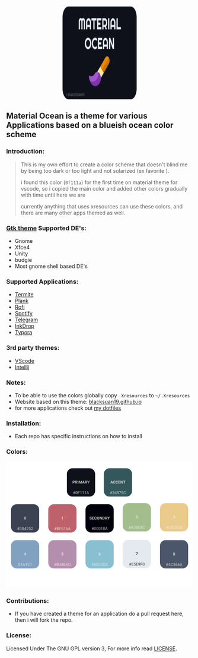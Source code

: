 <p align="center">
  <img width="200" height="250" src="https://raw.githubusercontent.com/Blacksuan19/Material-Ocean/master/logo.png">
</p>



## Material Ocean is a theme for various Applications based on a blueish ocean color scheme

### Introduction:

> This is my own effort to create a color scheme that doesn't blind me by being too dark or too light and not solarized (ex favorite ).
>
> i found this color (`0f111a`) for the first time on material theme for vscode, so i copied the main color and added other colors gradually with time until here we are
>
> currently anything that uses xresources can use these colors, and there are many other apps themed as well.



### [Gtk theme](https://github.com/material-ocean/Gtk-Theme) Supported DE's:

- Gnome
- Xfce4
- Unity
- budgie
- Most gnome shell based DE's

### Supported Applications:

- [Termite](https://github.com/material-ocean/Termite-theme)
- [Plank](https://github.com/material-ocean/Plank-Theme)
- [Rofi](https://github.com/material-ocean/rofi-Theme)
- [Spotify](https://github.com/material-ocean/Spotify-Theme)
- [Telegram](https://github.com/material-ocean/Telegram-Theme)
- [InkDrop](https://github.com/material-ocean/inkdrop-ui)
- [Typora](https://github.com/material-ocean/Typora-Theme)

### 3rd party themes:

- [VScode](https://equinsuocha.io/projects/material-theme/)
- [Intellij](https://plugins.jetbrains.com/plugin/8006-material-theme-ui)

### Notes:

- To be able to use the colors globally copy `.Xresources` to `~/.Xresources`
- Website based on this theme: [blacksuan19.github.io](https://blacksuan19.github.io)
- for more applications check out [my dotfiles](https://github.com/Blacksuan19/Dotfiles/commits/master)

### Installation:

- Each repo has specific instructions on how to install

### Colors:

![](https://raw.githubusercontent.com/Blacksuan19/Material-Ocean/master/colors.png)

### Contributions:

- If you have created a theme for an application do a pull request here, then i will fork the repo.

### License:

Licensed Under The GNU GPL version 3, For more info read [LICENSE](https://github.com/material-ocean/Material-Ocean/blob/master/LICENSE).



